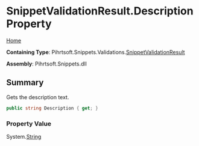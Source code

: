 <a name="_top"></a>

# SnippetValidationResult\.Description Property

[Home](../../../../../README.md#_top)

**Containing Type**: Pihrtsoft\.Snippets\.Validations\.[SnippetValidationResult](../README.md#_top)

**Assembly**: Pihrtsoft\.Snippets\.dll

## Summary

Gets the description text\.

```csharp
public string Description { get; }
```

### Property Value

System\.[String](https://docs.microsoft.com/en-us/dotnet/api/system.string)

